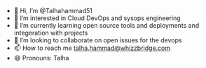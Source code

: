 - 👋 Hi, I’m @Talhahammad51
- 👀 I’m interested in Cloud DevOps and sysops engineering
- 🌱 I’m currently learning open source tools and deployments and integeration with projects
- 💞️ I’m looking to collaborate on open issues for the devops
- 📫 How to reach me talha.hammad@whizzbridge.com
- 😄 Pronouns: Talha

<!---
Talhahammad51/Talhahammad51 is a ✨ special ✨ repository because its `README.md` (this file) appears on your GitHub profile.
You can click the Preview link to take a look at your changes.
--->
